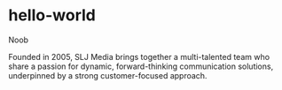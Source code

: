 # hello-world
Noob

Founded in 2005, SLJ Media brings together a multi-talented team who share a passion for dynamic, forward-thinking communication solutions, underpinned by a strong customer-focused approach.
